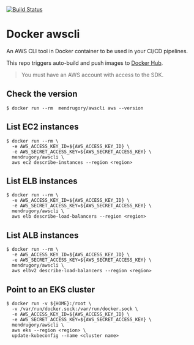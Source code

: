 [![Build Status](https://travis-ci.org/mendrugory/docker-awscli.svg?branch=master)](https://travis-ci.org/mendrugory/docker-awscli)

# Docker awscli


An AWS CLI tool in Docker container to be used in your CI/CD pipelines.

This repo triggers auto-build and push images to [Docker Hub](https://hub.docker.com/r/mendrugory/awscli).

> You must have an AWS account with access to the SDK.

## Check the version

```
$ docker run --rm  mendrugory/awscli aws --version
```

## List EC2 instances

```
$ docker run --rm \
  -e AWS_ACCESS_KEY_ID=${AWS_ACCESS_KEY_ID} \
  -e AWS_SECRET_ACCESS_KEY=${AWS_SECRET_ACCESS_KEY} \
  mendrugory/awscli \
  aws ec2 describe-instances --region <region>
```


## List ELB instances

```
$ docker run --rm \
  -e AWS_ACCESS_KEY_ID=${AWS_ACCESS_KEY_ID} \
  -e AWS_SECRET_ACCESS_KEY=${AWS_SECRET_ACCESS_KEY} \
  mendrugory/awscli \
  aws elb describe-load-balancers --region <region>
```


## List ALB instances

```
$ docker run --rm \
  -e AWS_ACCESS_KEY_ID=${AWS_ACCESS_KEY_ID} \
  -e AWS_SECRET_ACCESS_KEY=${AWS_SECRET_ACCESS_KEY} \
  mendrugory/awscli \
  aws elbv2 describe-load-balancers --region <region>
```


## Point to an EKS cluster

```
$ docker run -v ${HOME}:/root \
  -v /var/run/docker.sock:/var/run/docker.sock \
  -e AWS_ACCESS_KEY_ID=${AWS_ACCESS_KEY_ID} \
  -e AWS_SECRET_ACCESS_KEY=${AWS_SECRET_ACCESS_KEY} \
  mendrugory/awscli \
  aws eks --region <region> \
  update-kubeconfig --name <cluster name>
```
